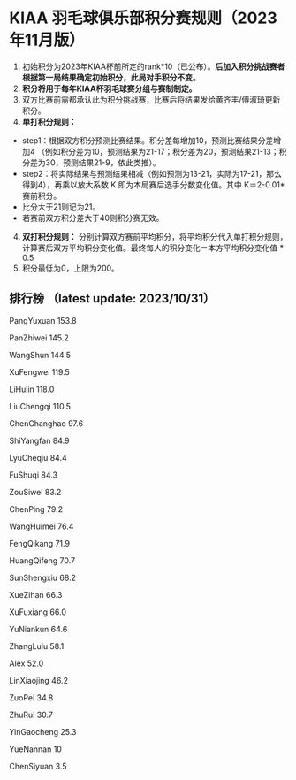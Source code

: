 # KIAA 羽毛球俱乐部积分赛规则（2023年11月版）

1. 初始积分为2023年KIAA杯前所定的rank\*10（已公布）。**后加入积分挑战赛者根据第一局结果确定初始积分，此局对手积分不变。**
2. **积分将用于每年KIAA杯羽毛球赛分组与赛制制定。**
3. 双方比赛前需都承认此为积分挑战赛，比赛后将结果发给黄齐丰/傅淑琦更新积分。
4. **单打积分规则：**
 - step1：根据双方积分预测比赛结果。积分差每增加10，预测比赛结果分差增加4
（例如积分差为10，预测结果为21-17；积分差为20，预测结果21-13；积分差为30，预测结果21-9，依此类推）。
 - step2：将实际结果与预测结果相减（例如预测为13-21，实际为17-21，那么得到4），再乘以放大系数 K 即为本局赛后选手分数变化值。其中 K＝2-0.01\*赛前积分。
 - 比分大于21则记为21。
 - 若赛前双方积分差大于40则积分赛无效。
4. **双打积分规则：**
分别计算双方赛前平均积分，将平均积分代入单打积分规则，计算赛后双方平均积分变化值。最终每人的积分变化＝本方平均积分变化值 * 0.5
5. 积分最低为0，上限为200。

  
  

## 排行榜 （latest update: 2023/10/31） 

PangYuxuan 153.8 

PanZhiwei 145.2 

WangShun 144.5 

XuFengwei 119.5 

LiHulin 118.0 

LiuChengqi 110.5 

ChenChanghao 97.6 

ShiYangfan 84.9 

LyuCheqiu 84.4 

FuShuqi 84.3 

ZouSiwei 83.2 

ChenPing 79.2 

WangHuimei 76.4 

FengQikang 71.9 

HuangQifeng 70.7 

SunShengxiu 68.2 

XueZihan 66.3 

XuFuxiang 66.0 

YuNiankun 64.6 

ZhangLulu 58.1 

Alex 52.0 

LinXiaojing 46.2 

ZuoPei 34.8 

ZhuRui 30.7 

YinGaocheng 25.3 

YueNannan 10 

ChenSiyuan 3.5
